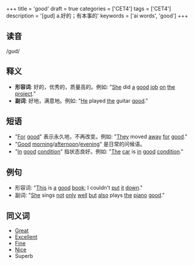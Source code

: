 +++
title = 'good'
draft = true
categories = ['CET4']
tags = ['CET4']
description = '[gud] a.好的；有本事的'
keywords = ['ai words', 'good']
+++

## 读音
/ɡʊd/

## 释义
- **形容词**: 好的，优秀的，质量高的。例如: "[She](/zh/post/she/) did [a](/zh/post/a/) [good](/zh/post/good/) [job](/zh/post/job/) [on](/zh/post/on/) [the](/zh/post/the/) [project](/zh/post/project/)."
- **副词**: 好地，满意地。例如: "[He](/zh/post/he/) played [the](/zh/post/the/) guitar [good](/zh/post/good/)."

## 短语
- "[For](/zh/post/for/) [good](/zh/post/good/)" 表示永久地，不再改变。例如: "[They](/zh/post/they/) moved [away](/zh/post/away/) [for](/zh/post/for/) [good](/zh/post/good/)."
- "[Good](/zh/post/good/) [morning](/zh/post/morning/)/[afternoon](/zh/post/afternoon/)/[evening](/zh/post/evening/)" 是日常的问候语。
- "[In](/zh/post/in/) [good](/zh/post/good/) [condition](/zh/post/condition/)" 指状态良好。例如: "[The](/zh/post/the/) [car](/zh/post/car/) is [in](/zh/post/in/) [good](/zh/post/good/) [condition](/zh/post/condition/)."

## 例句
- 形容词: "[This](/zh/post/this/) is [a](/zh/post/a/) [good](/zh/post/good/) [book](/zh/post/book/); I couldn't [put](/zh/post/put/) [it](/zh/post/it/) [down](/zh/post/down/)."
- 副词: "[She](/zh/post/she/) sings [not](/zh/post/not/) [only](/zh/post/only/) [well](/zh/post/well/) [but](/zh/post/but/) [also](/zh/post/also/) plays [the](/zh/post/the/) [piano](/zh/post/piano/) [good](/zh/post/good/)."

## 同义词
- [Great](/zh/post/great/)
- [Excellent](/zh/post/excellent/)
- [Fine](/zh/post/fine/)
- [Nice](/zh/post/nice/)
- Superb
